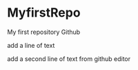 # MyfirstRepo
My first repository Github


add a line of text

add a second line of text from github editor
